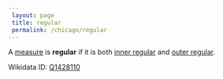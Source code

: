 ```yaml
---
 layout: page
 title: regular
 permalink: /chicago/regular
---
```

A [measure](https://mathgloss.github.io/MathGloss/measure_space) is **regular** if it is both [inner regular](https://mathgloss.github.io/MathGloss/inner_regular) and [outer regular](https://mathgloss.github.io/MathGloss/outer_regular).

Wikidata ID: [Q1428110](https://www.wikidata.org/wiki/Q1428110)